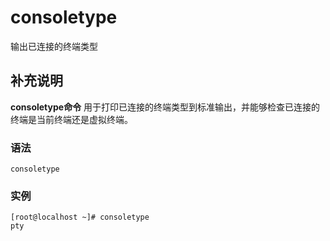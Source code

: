 consoletype
===

输出已连接的终端类型

## 补充说明

**consoletype命令** 用于打印已连接的终端类型到标准输出，并能够检查已连接的终端是当前终端还是虚拟终端。

### 语法  

```
consoletype
```

### 实例  

```
[root@localhost ~]# consoletype
pty
```



